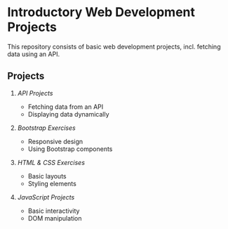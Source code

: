 # Introductory Web Development Projects

This repository consists of basic web development projects, incl. fetching data using an API.

## Projects

1. *API Projects*
   - Fetching data from an API
   - Displaying data dynamically

2. *Bootstrap Exercises*
   - Responsive design
   - Using Bootstrap components

3. *HTML & CSS Exercises*
   - Basic layouts
   - Styling elements

4. *JavaScript Projects*
   - Basic interactivity
   - DOM manipulation
